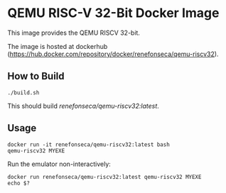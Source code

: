 # QEMU RISC-V 32-Bit Docker Image

This image provides the QEMU RISCV 32-bit.

The image is hosted at dockerhub (https://hub.docker.com/repository/docker/renefonseca/qemu-riscv32).

## How to Build

```
./build.sh
```

This should build *renefonseca/qemu-riscv32:latest*.

## Usage

```
docker run -it renefonseca/qemu-riscv32:latest bash
qemu-riscv32 MYEXE
```

Run the emulator non-interactively:
```
docker run renefonseca/qemu-riscv32:latest qemu-riscv32 MYEXE
echo $?
```
